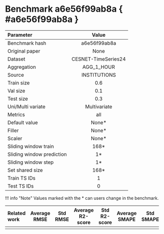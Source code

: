 # Benchmark a6e56f99ab8a { #a6e56f99ab8a }

| Parameter | Value |
|:-----------------|:-----------------:|
| Benchmark hash |  a6e56f99ab8a |
| Original paper |  None |
| Dataset |  CESNET-TimeSeries24 |
| Aggregation |  AGG_1_HOUR |
| Source |  INSTITUTIONS |
| Train size |  0.6 |
| Val size |  0.1 |
| Test size |  0.3 |
| Uni/Multi variate |  Multivariate |
| Metrics |  all |
| Default value |  None* |
| Filler |  None* |
| Scaler |  None* |
| Sliding window train |  168* |
| Sliding window prediction |  1* |
| Sliding window step |  1* |
| Set shared size |  168* |
| Train TS IDs |  1 |
| Test TS IDs |  0 |

!!! info "Note"
    Values marked with the * can users change in the benchmark.

| Related work | Average RMSE | Std RMSE | Average R2-score | Std R2-score | Average SMAPE | Std SMAPE |
|:-----------------|:-----------------:|:-----------------:|:-----------------:|:-----------------:|:-----------------:|:-----------------:|
|  |   |  |  |  |  |  |
